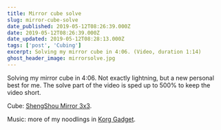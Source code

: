 ```yaml
---
title: Mirror cube solve
slug: mirror-cube-solve
date_published: 2019-05-12T08:26:39.000Z
date: 2019-05-12T08:26:39.000Z
date_updated: 2019-05-12T08:28:13.000Z
tags: ['post', 'Cubing']
excerpt: Solving my mirror cube in 4:06. (Video, duration 1:14)
ghost_header_image: mirrorsolve.jpg
---
```


Solving my mirror cube in 4:06. Not exactly lightning, but a new personal best for me. The solve part of the video is sped up to 500% to keep the video short.

Cube: [ShengShou Mirror 3x3](https://www.kewbz.co.uk/products/mirror-blocks-shiny-advanced-cube-puzzle?variant=29479314945).

Music: more of my noodlings in [Korg Gadget](https://www.korg.com/us/products/software/korg_gadget/).
